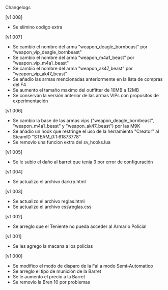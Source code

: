 Changelogs

[v1.008]
- Se elimino codigo extra

[v1.007]
- Se cambio el nombre del arma "weapon_deagle_bornbeast" por "weapon_vip_deagle_bornbeast"
- Se cambio el nombre del arma "weapon_m4a1_beast" por "weapon_vip_m4a1_beast"
- Se cambio el nombre del arma "weapon_ak47_beast" por "weapon_vip_ak47_beast"
- Se añadio las armas mencionadas anteriormente en la lista de compras del F4
- Se aumento el tamaño maximo del outfitter de 10MB a 12MB
- Se conservan la versión anterior de las armas VIPs con propositos de experimentación

[v1.006]
- Se cambio la base de las armas vips ("weapon_deagle_bornbeast", "weapon_m4a1_beast" y "weapon_ak47_beast") por las M9K
- Se añadio un hook que restringe el uso de la herramienta "Creator" al SteamID "STEAM_0:1:61873778"
- Se removio una funcion extra del sv_hooks.lua

[v1.005]
- Se le subio el daño al barret que tenia 3 por error de configuración

[v1.004]
- Se actualizo el archivo darkrp.html

[v1.003]
- Se actualizo el archivo reglas.html
- Se actualizo el archivo css\reglas.css

[v1.002]
- Se arreglo que el Teniente no pueda acceder al Armario Policial

[v1.001]
- Se les agrego la macana a los policias

[v1.000]
- Se modifico el modo de disparo de la Fal a modo Semi-Automatico
- Se arreglo el tipo de munición de la Barret
- Se le aumento el precio a la Barret
- Se removio la Bren 10 por problemas